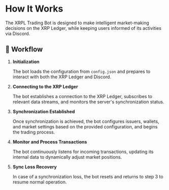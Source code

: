 # How It Works

The XRPL Trading Bot is designed to make intelligent market-making decisions on the XRP Ledger, while keeping users informed of its activities via Discord.

## 🔄 Workflow

1. **Initialization**
  
   The bot loads the configuration from `config.json` and prepares to interact with both the XRP Ledger and Discord.

2. **Connecting to the XRP Ledger**

   The bot establishes a connection to the XRP Ledger, subscribes to relevant data streams, and monitors the server's synchronization status.

3. **Synchronization Established**

   Once synchronization is achieved, the bot configures issuers, wallets, and market settings based on the provided configuration, and begins the trading process.

4. **Monitor and Process Transactions**

   The bot continuously listens for incoming transactions, updating its internal data to dynamically adjust market positions.

5. **Sync Loss Recovery**

   In case of a synchronization loss, the bot resets and returns to step 3 to resume normal operation.
